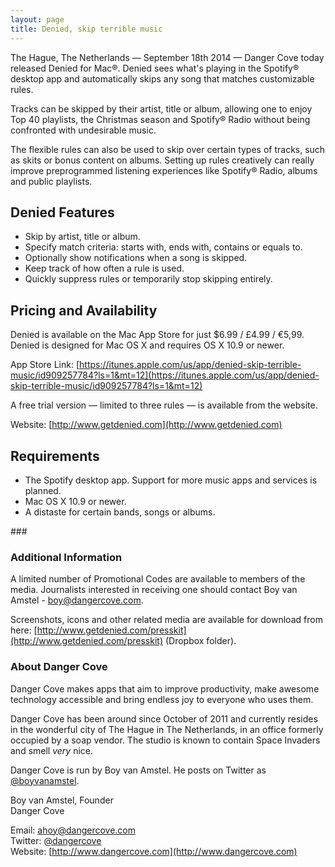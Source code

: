 ```yaml
---
layout: page
title: Denied, skip terrible music
---
```


The Hague, The Netherlands — September 18th 2014 — Danger Cove today released Denied for Mac®. Denied sees what's playing in the Spotify® desktop app and automatically skips any song that matches customizable rules.

Tracks can be skipped by their artist, title or album, allowing one to enjoy Top 40 playlists, the Christmas season and Spotify® Radio without being confronted with undesirable music.

The flexible rules can also be used to skip over certain types of tracks, such as skits or bonus content on albums. Setting up rules creatively can really improve preprogrammed listening experiences like Spotify® Radio, albums and public playlists.

## Denied Features
- Skip by artist, title or album.
- Specify match criteria: starts with, ends with, contains or equals to.
- Optionally show notifications when a song is skipped.
- Keep track of how often a rule is used.
- Quickly suppress rules or temporarily stop skipping entirely.

## Pricing and Availability
Denied is available on the Mac App Store for just $6.99 / £4.99 / €5,99. Denied is designed for Mac OS X and requires OS X 10.9 or newer.

App Store Link: [https://itunes.apple.com/us/app/denied-skip-terrible-music/id909257784?ls=1&mt=12](https://itunes.apple.com/us/app/denied-skip-terrible-music/id909257784?ls=1&mt=12)

A free trial version — limited to three rules — is available from the website.

Website: [http://www.getdenied.com](http://www.getdenied.com)

## Requirements

- The Spotify desktop app. Support for more music apps and services is planned.
- Mac OS X 10.9 or newer.
- A distaste for certain bands, songs or albums.

<div class="text-center">
  ###
</div>

### Additional Information
A limited number of Promotional Codes are available to members of the media. Journalists interested in receiving one should contact Boy van Amstel - [boy@dangercove.com](mailto:boy@dangercove.com).

Screenshots, icons and other related media are available for download from here: [http://www.getdenied.com/presskit](http://www.getdenied.com/presskit) (Dropbox folder).

### About Danger Cove 
Danger Cove makes apps that aim to improve productivity, make awesome technology accessible and bring endless joy to everyone who uses them.

Danger Cove has been around since October of 2011 and currently resides in the wonderful city of The Hague in The Netherlands, in an office formerly occupied by a soap vendor. The studio is known to contain Space Invaders and smell _very_ nice.

Danger Cove is run by Boy van Amstel. He posts on Twitter as [@boyvanamstel](https://www.twitter.com/boyvanamstel).

Boy van Amstel, Founder<br>
Danger Cove

Email: [ahoy@dangercove.com](ahoy@dangercove.com)<br>
Twitter: [@dangercove](https://www.twitter.com/dangercove)<br>
Website: [http://www.dangercove.com](http://www.dangercove.com)<br>